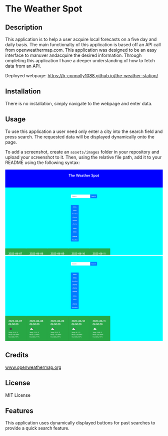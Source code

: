 # The Weather Spot

## Description

This application is to help a user acquire local forecasts on a five day and daily basis. The main functionalty of this application is based off an API call from openweathermap.com. This application was designed to be an easy interface to manuver andacquire the desired information. Through ompleting this application I have a deeper understanding of how to fetch data from an API.

Deployed webpage: https://b-connolly1088.github.io/the-weather-station/

## Installation

There is no installation, simply navigate to the webpage and enter data.

## Usage

To use this application a user need only enter a city into the search field and press search. The requested data will be displayed dynamically onto the page.

To add a screenshot, create an `assets/images` folder in your repository and upload your screenshot to it. Then, using the relative file path, add it to your README using the following syntax:

![The Weather Spot](./images/Screenshot%202023-06-06%20213406.png)
![The Weather Spot](./images/Screenshot%202023-06-06%20213418.png)

## Credits

www.openweathermap.org

## License

MIT License

## Features

This application uses dynamically displayed buttons for past searches to provide a quick search feature.

